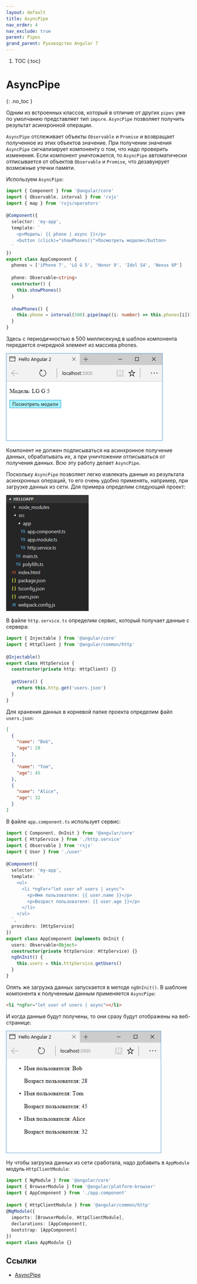 ```yaml
---
layout: default
title: AsyncPipe
nav_order: 4
nav_exclude: true
parent: Pipes
grand_parent: Руководство Angular 7
---
```


<!-- prettier-ignore-start -->
1. TOC
{:toc}

# AsyncPipe
{: .no_toc }
<!-- prettier-ignore-end -->

Одним из встроенных классов, который в отличие от других `pipes` уже по умолчанию представляет тип `impure`. `AsyncPipe` позволяет получить результат асинхронной операции.

`AsyncPipe` отслеживает объекты `Observable` и `Promise` и возвращает полученное из этих объектов значение. При получении значения `AsyncPipe` сигнализирует компоненту о том, что надо проверить изменения. Если компонент уничтожается, то `AsyncPipe` автоматически отписывается от объектов `Observable` и `Promise`, что дезавуирует возможные утечки памяти.

Используем `AsyncPipe`:

```typescript
import { Component } from '@angular/core'
import { Observable, interval } from 'rxjs'
import { map } from 'rxjs/operators'

@Component({
  selector: 'my-app',
  template: `
    <p>Модель: {{ phone | async }}</p>
    <button (click)="showPhones()">Посмотреть модели</button>
  `
})
export class AppComponent {
  phones = ['iPhone 7', 'LG G 5', 'Honor 9', 'Idol S4', 'Nexus 6P']

  phone: Observable<string>
  constructor() {
    this.showPhones()
  }

  showPhones() {
    this.phone = interval(500).pipe(map((i: number) => this.phones[i]))
  }
}
```

Здесь с периодичностью в 500 миллисекунд в шаблон компонента передается очередной элемент из массива phones.

![Скриншот](asyncpipe-1.png)

Компонент не должен подписываться на асинхронное получение данных, обрабатывать их, а при уничтожении отписываться от получения данных. Всю эту работу делает `AsyncPipe`.

Поскольку `AsyncPipe` позволяет легко извлекать данные из результата асинхронных операций, то его очень удобно применять, например, при загрузке данных из сети. Для примера определим следующий проект:

![Структура](asyncpipe-2.png)

В файле `http.service.ts` определим сервис, который получает данные с сервера:

```typescript
import { Injectable } from '@angular/core'
import { HttpClient } from '@angular/common/http'

@Injectable()
export class HttpService {
  constructor(private http: HttpClient) {}

  getUsers() {
    return this.http.get('users.json')
  }
}
```

Для хранения данных в корневой папке проекта определим файл `users.json`:

```json
[
  {
    "name": "Bob",
    "age": 28
  },
  {
    "name": "Tom",
    "age": 45
  },
  {
    "name": "Alice",
    "age": 32
  }
]
```

В файле `app.component.ts` использует сервис:

```typescript
import { Component, OnInit } from '@angular/core'
import { HttpService } from './http.service'
import { Observable } from 'rxjs'
import { User } from './user'

@Component({
  selector: 'my-app',
  template: `
    <ul>
      <li *ngFor="let user of users | async">
        <p>Имя пользователя: {{ user.name }}</p>
        <p>Возраст пользователя: {{ user.age }}</p>
      </li>
    </ul>
  `,
  providers: [HttpService]
})
export class AppComponent implements OnInit {
  users: Observable<Object>
  constructor(private httpService: HttpService) {}
  ngOnInit() {
    this.users = this.httpService.getUsers()
  }
}
```

Опять же загрузка данных запускается в методе `ngOnInit()`. В шаблоне компонента к полученным данным применяется `AsyncPipe`:

```html
<li *ngFor="let user of users | async"></li>
```

И когда данные будут получены, то они сразу будут отображены на веб-странице:

![Скриншот](asyncpipe-3.png)

Ну чтобы загрузка данных из сети сработала, надо добавить в `AppModule` модуль `HttpClientModule`:

```typescript
import { NgModule } from '@angular/core'
import { BrowserModule } from '@angular/platform-browser'
import { AppComponent } from './app.component'

import { HttpClientModule } from '@angular/common/http'
@NgModule({
  imports: [BrowserModule, HttpClientModule],
  declarations: [AppComponent],
  bootstrap: [AppComponent]
})
export class AppModule {}
```

## Ссылки

- [AsyncPipe](https://metanit.com/web/angular2/8.4.php)
